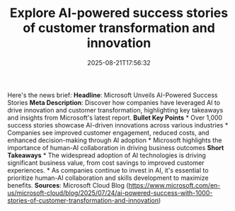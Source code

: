 ﻿---
title: "Explore AI-powered success stories of customer transformation and innovation"
date: "2025-08-21T17:56:32"
category: "Markets"
summary: ""
slug: "explore aipowered success stories of customer transformation"
source_urls:
  - "https://www.microsoft.com/en-us/microsoft-cloud/blog/2025/07/24/ai-powered-success-with-1000-stories-of-customer-transformation-and-innovation"
seo:
  title: "Explore AI-powered success stories of customer transformation and innovation | Hash n Hedge"
  description: ""
  keywords: ["news", "markets", "brief"]
---
Here's the news brief:  **Headline**: Microsoft Unveils AI-Powered Success Stories  **Meta Description**: Discover how companies have leveraged AI to drive innovation and customer transformation, highlighting key takeaways and insights from Microsoft's latest report.  **Bullet Key Points**  * Over 1,000 success stories showcase AI-driven innovations across various industries * Companies see improved customer engagement, reduced costs, and enhanced decision-making through AI adoption * Microsoft highlights the importance of human-AI collaboration in driving business outcomes  **Short Takeaways**  * The widespread adoption of AI technologies is driving significant business value, from cost savings to improved customer experiences. * As companies continue to invest in AI, it's essential to prioritize human-AI collaboration and skills development to maximize benefits.  **Sources**: Microsoft Cloud Blog (https://www.microsoft.com/en-us/microsoft-cloud/blog/2025/07/24/ai-powered-success-with-1000-stories-of-customer-transformation-and-innovation) 
